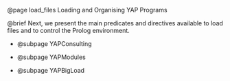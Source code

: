 
@page load_files Loading and Organising YAP Programs    

  @brief Next, we present the main predicates and directives available to load
  files and to control the Prolog environment.

  + @subpage YAPConsulting

  + @subpage YAPModules

  + @subpage YAPBigLoad

  